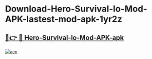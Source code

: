 # Download-Hero-Survival-Io-Mod-APK-lastest-mod-apk-1yr2z

<h2><a href="https://apkcomod.com?title=Hero-Survival-Io-Mod-APK">🔗👉 🔴 Hero-Survival-Io-Mod-APK-apk </a></h2>

[![acn](https://github.com/user-attachments/assets/0f9c940e-d8b0-45ae-aac7-cd30a18b3e1c)](https://apkcomod.com?title=Hero-Survival-Io-Mod-APK)
